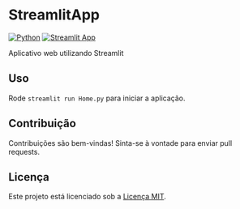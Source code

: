# StreamlitApp

[![Python](https://shields.io/badge/Python-3.12.1-blue.svg)](https://www.python.org/downloads/release/python-3121/)
[![Streamlit App](https://static.streamlit.io/badges/streamlit_badge_white.svg)](https://diegoandcode.streamlit.app/)

Aplicativo web utilizando Streamlit

## Uso

Rode ```streamlit run Home.py``` para iniciar a aplicação.

## Contribuição

Contribuições são bem-vindas! Sinta-se à vontade para enviar pull requests.

## Licença

Este projeto está licenciado sob a [Licença MIT](LICENSE).
